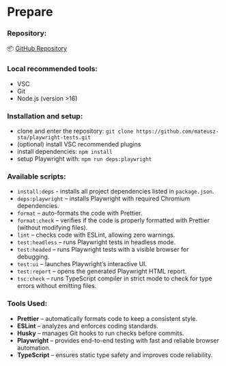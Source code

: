 # Prepare

### Repository:

📦 [GitHub Repository](https://github.com/mateusz-sta/playwright-tests.git)

### Local recommended tools:

- VSC
- Git
- Node.js (version >16)

### Installation and setup:

- clone and enter the repository: `git clone https://github.com/mateusz-sta/playwright-tests.git`
- (optional) install VSC recommended plugins
- install dependencies: `npm install`
- setup Playwright with: `npm run deps:playwright`

### Available scripts:

- `install:deps` - installs all project dependencies listed in `package.json`.
- `deps:playwright` – installs Playwright with required Chromium dependencies.
- `format` – auto-formats the code with Prettier.
- `format:check` – verifies if the code is properly formatted with Prettier (without modifying files).
- `lint` – checks code with ESLint, allowing zero warnings.
- `test:headless` – runs Playwright tests in headless mode.
- `test:headed` – runs Playwright tests with a visible browser for debugging.
- `test:ui` – launches Playwright’s interactive UI.
- `test:report` – opens the generated Playwright HTML report.
- `tsc:check` – runs TypeScript compiler in strict mode to check for type errors without emitting files.

### Tools Used:

- **Prettier** – automatically formats code to keep a consistent style.
- **ESLint** – analyzes and enforces coding standards.
- **Husky** – manages Git hooks to run checks before commits.
- **Playwright** – provides end-to-end testing with fast and reliable browser automation.
- **TypeScript** – ensures static type safety and improves code reliability.
